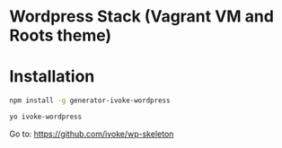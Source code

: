 # Wordpress Stack (Vagrant VM and Roots theme)

# Installation

```` sh
npm install -g generator-ivoke-wordpress

yo ivoke-wordpress
````

Go to: https://github.com/ivoke/wp-skeleton
